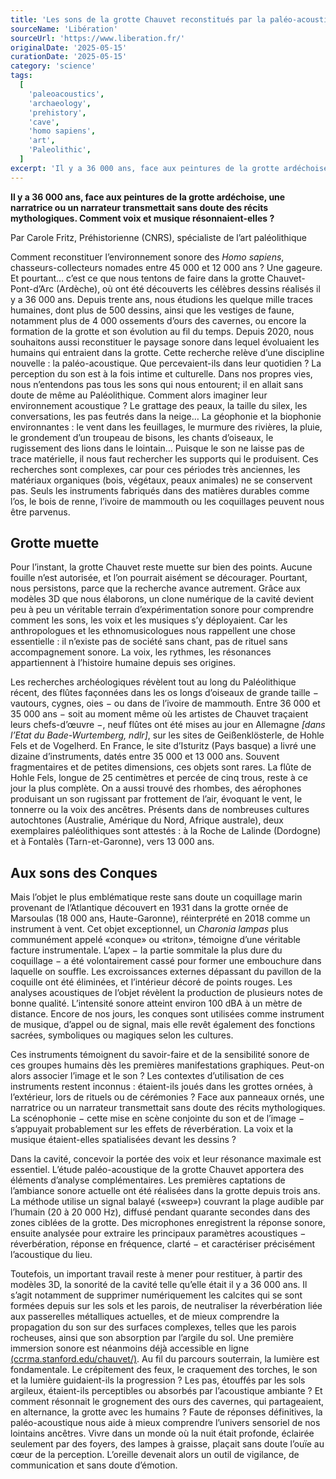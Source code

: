 ```yaml
---
title: 'Les sons de la grotte Chauvet reconstitués par la paléo-acoustique'
sourceName: 'Libération'
sourceUrl: 'https://www.liberation.fr/'
originalDate: '2025-05-15'
curationDate: '2025-05-15'
category: 'science'
tags:
  [
    'paleoacoustics',
    'archaeology',
    'prehistory',
    'cave',
    'homo sapiens',
    'art',
    'Paleolithic',
  ]
excerpt: 'Il y a 36 000 ans, face aux peintures de la grotte ardéchoise, une narratrice ou un narrateur transmettait sans doute des récits mythologiques. Comment voix et musique résonnaient-elles ?'
---
```


**Il y a 36 000 ans, face aux peintures de la grotte ardéchoise, une narratrice ou un narrateur transmettait sans doute des récits mythologiques. Comment voix et musique résonnaient-elles ?**

Par Carole Fritz, Préhistorienne (CNRS), spécialiste de l’art paléolithique

Comment reconstituer l’environnement sonore des _Homo sapiens_, chasseurs-collecteurs nomades entre 45 000
et 12 000 ans ? Une gageure. Et pourtant… c’est ce que nous tentons de faire dans la grotte Chauvet-Pont-d’Arc (Ardèche), où ont été découverts les célèbres dessins réalisés il y a 36 000 ans. Depuis trente ans, nous étudions les quelque mille traces humaines, dont plus de 500 dessins, ainsi que les vestiges de faune, notamment plus de 4 000 ossements d’ours des cavernes, ou encore la formation de la grotte et son évolution au fil du temps. Depuis 2020, nous souhaitons aussi reconstituer le paysage sonore dans lequel évoluaient les humains qui entraient dans la grotte. Cette recherche relève d’une discipline nouvelle : la paléo-acoustique. Que percevaient-ils dans leur quotidien ? La perception du son est à la fois intime et culturelle. Dans nos propres vies, nous n’entendons pas tous les sons qui nous entourent; il en allait sans doute de même au Paléolithique. Comment alors imaginer leur environnement acoustique ? Le grattage des peaux, la taille du silex, les conversations, les pas feutrés dans la neige… La géophonie et la biophonie environnantes : le vent dans les feuillages, le murmure des rivières, la pluie, le grondement d’un troupeau de bisons, les chants d’oiseaux, le rugissement des lions dans le lointain… Puisque le son ne laisse pas de trace matérielle, il nous faut rechercher les supports qui le produisent. Ces recherches sont complexes, car pour ces périodes très anciennes, les matériaux organiques (bois, végétaux, peaux animales) ne se conservent pas. Seuls les instruments fabriqués dans des matières durables comme l’os, le bois de renne, l’ivoire de mammouth ou les coquillages peuvent nous être parvenus.

## Grotte muette

Pour l’instant, la grotte Chauvet reste muette sur bien des points. Aucune fouille n’est autorisée, et l’on pourrait aisément se décourager. Pourtant, nous persistons, parce que la recherche avance autrement. Grâce aux modèles 3D que nous élaborons, un clone numérique de la cavité devient peu à peu un véritable terrain d’expérimentation sonore pour comprendre comment les sons, les voix et les musiques s’y déployaient. Car les anthropologues et les ethnomusicologues nous rappellent une chose essentielle : il n’existe pas de société sans chant, pas de rituel sans accompagnement sonore. La voix, les rythmes, les résonances appartiennent à l’histoire humaine depuis ses origines.

Les recherches archéologiques révèlent tout au long du Paléolithique récent, des flûtes façonnées dans les os longs d’oiseaux de grande taille − vautours, cygnes, oies − ou dans de l’ivoire de mammouth. Entre 36 000 et 35 000 ans − soit au moment même où les artistes de Chauvet traçaient leurs chefs-d’œuvre −, neuf flûtes ont été mises au jour en Allemagne _[dans l’Etat du Bade-Wurtemberg, ndlr]_, sur les sites de Geißenklösterle, de Hohle Fels et de Vogelherd. En France, le site d’Isturitz (Pays basque) a livré une dizaine d’instruments, datés entre 35 000 et 13 000 ans. Souvent fragmentaires et de petites dimensions, ces objets sont rares. La flûte de Hohle Fels, longue de 25 centimètres et percée de cinq trous, reste à ce jour la plus complète. On a aussi trouvé des rhombes, des aérophones produisant un son rugissant par frottement de l’air, évoquant le vent, le tonnerre ou la voix des ancêtres. Présents dans de nombreuses cultures autochtones (Australie, Amérique du Nord, Afrique australe), deux exemplaires paléolithiques sont attestés : à la Roche de Lalinde (Dordogne) et à Fontalès (Tarn-et-Garonne), vers 13 000 ans.

## Aux sons des Conques

Mais l’objet le plus emblématique reste sans doute un coquillage marin provenant de l’Atlantique découvert en 1931 dans la grotte ornée de Marsoulas (18 000 ans, Haute-Garonne), réinterprété en 2018 comme un instrument à vent. Cet objet exceptionnel, un _Charonia lampas_ plus communément appelé «conque» ou «triton», témoigne d’une véritable facture instrumentale. L’apex − la partie sommitale la plus dure du coquillage − a été volontairement cassé pour former une embouchure dans laquelle on souffle. Les excroissances externes dépassant du pavillon de la coquille ont été éliminées, et l’intérieur décoré de points rouges. Les analyses acoustiques de l’objet révèlent la production de plusieurs notes de bonne qualité. L’intensité sonore atteint environ 100 dBA à un mètre de distance. Encore de nos jours, les conques sont utilisées comme instrument de musique, d’appel ou de signal, mais elle revêt également des fonctions sacrées, symboliques ou magiques selon les cultures.

Ces instruments témoignent du savoir-faire et de la sensibilité sonore de ces groupes humains dès les premières manifestations graphiques. Peut-on alors associer l’image et le son ? Les contextes d’utilisation de ces instruments restent inconnus : étaient-ils joués dans les grottes ornées, à l’extérieur, lors de rituels ou de cérémonies ? Face aux panneaux ornés, une narratrice ou un narrateur transmettait sans doute des récits mythologiques. La scénophonie − cette mise en scène conjointe du son et de l’image − s’appuyait probablement sur les effets de réverbération. La voix et la musique étaient-elles spatialisées devant les dessins ?

Dans la cavité, concevoir la portée des voix et leur résonance maximale est essentiel. L’étude paléo-acoustique de la grotte Chauvet apportera des éléments d’analyse complémentaires. Les premières captations de l’ambiance sonore actuelle ont été réalisées dans la grotte depuis trois ans. La méthode utilise un signal balayé («sweep») couvrant la plage audible par l’humain (20 à 20 000 Hz), diffusé pendant quarante secondes dans des zones ciblées de la grotte. Des microphones enregistrent la réponse sonore, ensuite analysée pour extraire les principaux paramètres acoustiques − réverbération, réponse en fréquence, clarté − et caractériser précisément l’acoustique du lieu.

Toutefois, un important travail reste à mener pour restituer, à partir des modèles 3D, la sonorité de la cavité telle qu’elle était il y a 36 000 ans. Il s’agit notamment de supprimer numériquement les calcites qui se sont formées depuis sur les sols et les parois, de neutraliser la réverbération liée aux passerelles métalliques actuelles, et de mieux comprendre la propagation du son sur des surfaces complexes, telles que les parois rocheuses, ainsi que son absorption par l’argile du sol. Une première immersion sonore est néanmoins déjà accessible en ligne [(ccrma.stanford.edu/chauvet/)](https://ccrma.stanford.edu/chauvet/). Au fil du parcours souterrain, la lumière est fondamentale. Le crépitement des feux, le craquement des torches, le son et la lumière guidaient-ils la progression ? Les pas, étouffés par les sols argileux, étaient-ils perceptibles ou absorbés par l’acoustique ambiante ? Et comment résonnait le grognement des ours des cavernes, qui partageaient, en alternance, la grotte avec les humains ? Faute de réponses définitives, la paléo-acoustique nous aide à mieux comprendre l’univers sensoriel de nos lointains ancêtres. Vivre dans un monde où la nuit était profonde, éclairée seulement par des foyers, des lampes à graisse, plaçait sans doute l’ouïe au cœur de la perception. L’oreille devenait alors un outil de vigilance, de communication et sans doute d’émotion.
